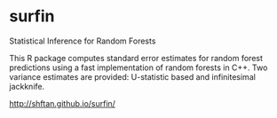 # surfin
Statistical Inference for Random Forests

This R package computes standard error estimates for random forest predictions using a fast implementation of random forests in C++. Two variance estimates are provided: U-statistic based and infinitesimal jackknife.

http://shftan.github.io/surfin/
